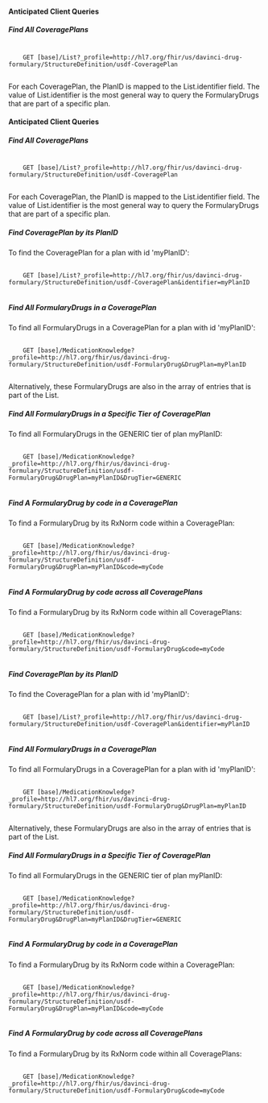 <h4 id="anticipated-client-queries">Anticipated Client Queries</h4>
<h5 id="Find-all-CoveragePlans">Find All CoveragePlans</h5>
<pre>
  <code>
    GET [base]/List?_profile=http://hl7.org/fhir/us/davinci-drug-formulary/StructureDefinition/usdf-CoveragePlan
  </code>
</pre>
<p>
  For each CoveragePlan, the PlanID is mapped to the List.identifier field. The value of List.identifier is the most general way to query the FormularyDrugs that are part of a specific plan.<h4 id="anticipated-client-queries">Anticipated Client Queries</h4>
<h5 id="Find-all-CoveragePlans">Find All CoveragePlans</h5>
<pre>
  <code>
    GET [base]/List?_profile=http://hl7.org/fhir/us/davinci-drug-formulary/StructureDefinition/usdf-CoveragePlan
  </code>
</pre>
<p>
  For each CoveragePlan, the PlanID is mapped to the List.identifier field. The value of List.identifier is the most general way to query the FormularyDrugs that are part of a specific plan.
</p>
<h5 id="Find-a-CoveragePlan-by-planid">Find CoveragePlan by its PlanID</h5>
<p>To find the CoveragePlan for a plan with id 'myPlanID':</p>
<pre>
  <code>
    GET [base]/List?_profile=http://hl7.org/fhir/us/davinci-drug-formulary/StructureDefinition/usdf-CoveragePlan&amp;identifier=myPlanID 
  </code>
</pre>
<h5 id="Find-all-FormularyDrugs-in-a-CoveragePlan">Find All FormularyDrugs in a CoveragePlan</h5>
<p>To find all FormularyDrugs in a CoveragePlan for a plan with id 'myPlanID':</p>
<pre>
  <code>
    GET [base]/MedicationKnowledge?_profile=http://hl7.org/fhir/us/davinci-drug-formulary/StructureDefinition/usdf-FormularyDrug&amp;DrugPlan=myPlanID 
  </code>
</pre>
<p>Alternatively, these FormularyDrugs are also in the array of entries that is part of the List.</p>
<h5 id="Find-all-FormularyDrugs-in-a-CoveragePlan-DrugTier">Find All FormularyDrugs in a Specific Tier of CoveragePlan</h5>
<p>To find all FormularyDrugs in the GENERIC tier of plan myPlanID:</p>
<pre>
  <code>
    GET [base]/MedicationKnowledge?_profile=http://hl7.org/fhir/us/davinci-drug-formulary/StructureDefinition/usdf-FormularyDrug&amp;DrugPlan=myPlanID&amp;DrugTier=GENERIC
  </code>
</pre>
<h5 id="Find-a-FormularyDrugs-by-code-in-a-CoveragePlan">Find A FormularyDrug by code in a CoveragePlan</h5>
<p>To find a FormularyDrug by its RxNorm code within a CoveragePlan:</p>
<pre>
  <code>
    GET [base]/MedicationKnowledge?_profile=http://hl7.org/fhir/us/davinci-drug-formulary/StructureDefinition/usdf-FormularyDrug&amp;DrugPlan=myPlanID&amp;code=myCode
  </code>
</pre>
<h5 id="Find-a-FormularyDrugs-by-code-across-all-coverage-plans">Find A FormularyDrug by code across all CoveragePlans</h5>
<p>To find a FormularyDrug by its RxNorm code within all CoveragePlans:</p>
<pre>
  <code>
    GET [base]/MedicationKnowledge?_profile=http://hl7.org/fhir/us/davinci-drug-formulary/StructureDefinition/usdf-FormularyDrug&amp;code=myCode
  </code>
</pre>

</p>
<h5 id="Find-a-CoveragePlan-by-planid">Find CoveragePlan by its PlanID</h5>
<p>To find the CoveragePlan for a plan with id 'myPlanID':</p>
<pre>
  <code>
    GET [base]/List?_profile=http://hl7.org/fhir/us/davinci-drug-formulary/StructureDefinition/usdf-CoveragePlan&amp;identifier=myPlanID 
  </code>
</pre>
<h5 id="Find-all-FormularyDrugs-in-a-CoveragePlan">Find All FormularyDrugs in a CoveragePlan</h5>
<p>To find all FormularyDrugs in a CoveragePlan for a plan with id 'myPlanID':</p>
<pre>
  <code>
    GET [base]/MedicationKnowledge?_profile=http://hl7.org/fhir/us/davinci-drug-formulary/StructureDefinition/usdf-FormularyDrug&amp;DrugPlan=myPlanID 
  </code>
</pre>
<p>Alternatively, these FormularyDrugs are also in the array of entries that is part of the List.</p>
<h5 id="Find-all-FormularyDrugs-in-a-CoveragePlan-DrugTier">Find All FormularyDrugs in a Specific Tier of CoveragePlan</h5>
<p>To find all FormularyDrugs in the GENERIC tier of plan myPlanID:</p>
<pre>
  <code>
    GET [base]/MedicationKnowledge?_profile=http://hl7.org/fhir/us/davinci-drug-formulary/StructureDefinition/usdf-FormularyDrug&amp;DrugPlan=myPlanID&amp;DrugTier=GENERIC
  </code>
</pre>
<h5 id="Find-a-FormularyDrugs-by-code-in-a-CoveragePlan">Find A FormularyDrug by code in a CoveragePlan</h5>
<p>To find a FormularyDrug by its RxNorm code within a CoveragePlan:</p>
<pre>
  <code>
    GET [base]/MedicationKnowledge?_profile=http://hl7.org/fhir/us/davinci-drug-formulary/StructureDefinition/usdf-FormularyDrug&amp;DrugPlan=myPlanID&amp;code=myCode
  </code>
</pre>
<h5 id="Find-a-FormularyDrugs-by-code-across-all-coverage-plans">Find A FormularyDrug by code across all CoveragePlans</h5>
<p>To find a FormularyDrug by its RxNorm code within all CoveragePlans:</p>
<pre>
  <code>
    GET [base]/MedicationKnowledge?_profile=http://hl7.org/fhir/us/davinci-drug-formulary/StructureDefinition/usdf-FormularyDrug&amp;code=myCode
  </code>
</pre>
